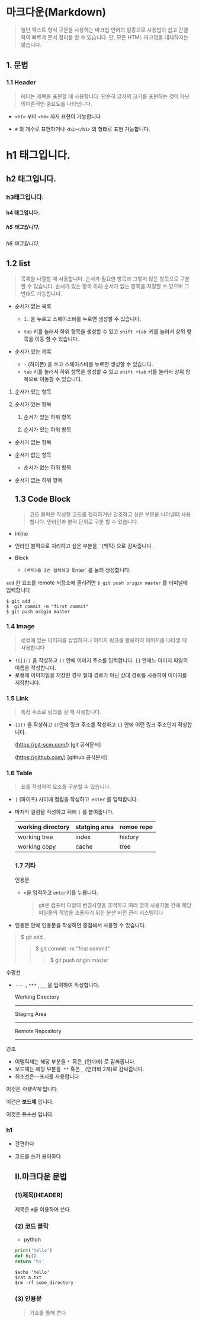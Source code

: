 # 마크다운(Markdown)

> 일반 텍스트 형식 구문을 사용하는 마크업 언어의 일종으로 사용법이 쉽고 간결하여 빠르게 문서 정리를 할 수 있습니다. 단, 모든 HTML 마크업을 대체하지는 않습니다.



 ## 1. 문법

### 1.1 Header

> 헤더는 제목을 표현할 때 사용합니다. 단순히 글자의 크기를 표현하는 것이 아닌 의미론적인 중요도를 나타냅니다.

- `<h1>`  부터 `<h6>`  까지 표현이 가능합니다

- `#` 의 개수로 표현하거나 `<h1></h1>` 의 형태로 표현 가능합니다. 



#  h1 태그입니다.

## h2 태그입니다.

### h3태그입니다.

#### h4 태그입니다.

##### h5 태그입니다.
###### h6 태그입니다.



## 1.2 list
> 목록을 나열할 때 사용합니다. 순서가 필요한 항목과 그렇지 않은 항목으로 구분할 수 있습니다. 순서가 있는 항목 아래 순서가 없는 항목을 지정할 수 있으며 그 반대도 가능합니다.

 - 순서가  없는 목록

   - `1.` 을 누르고 스페이스바를 누르면 생성할 수 있습니다. 

   - `tab` 키를 눌러서 하위 항목을 생성할 수 있고 `shift +tab `키를 눌러서 상위 항목을 이동 할 수 있습니다.
   
- 순서가 있는 목록 
  - `-` (하이픈) 을 쓰고 스페이스바를 누르면 생성할 수 있습니다. 
  - `tab` 키를 눌러서 하위 항목을 생성할 수 있고 `shift +tab` 키를 눌러서 상위 항목으로 이동할 수 있습니다. 



1. 순서가 있는 항목

2. 순서가 있는 항목

   1. 순서가 있는 하위 항목

   2. 순서가 있는 하위 항목 

       

      

- 순서가 없는 항목

- 순서가 없는 항목 
  
  - 순서가 없는 하위 항목
- 순서가 없는 하위 항목
  
  
  
  
  
  
  
  ## 1.3 Code Block
  
  > 코드 블럭은 작성한 코드를 정리하거난 강조하고 싶은 부분을 나타낼떄 사용합니다. 인라인과 블럭 단위로 구분 할 수 있습니다.

-  inline
  
  - 인라인 블럭으로 처리하고 싶은 부분을 ` (백틱) 으로 감싸줍니다.
- Block 
  
  - `(백틱)을 3번 입력하고 `Enter` 를 눌러 생성합니다.

`add` 한 요소를 remote 저장소에 올리려면 `$ git push origin master` 를 터미널에 입력합니다

```shell
$ git add .
$  git commit -m "first commit"
$ git push origin master
```



###  1.4 Image

> 로컬에 있는 이미지를 삽입하거나 이미지 링크를 활용하여 이미지를 나타낼 때 사용합니다

- `![[]()` 을 작성하고 `()` 안에 이미지 주소를 입력합니다. `[]` 안에느 이미지 파일의 이름을 작성합니다.
- 로컬에 이미파일을 저장한 경우 절대 경로가 아닌 상대 경로를 사용하여 이미지를 저장합니다. 





### 1.5 Link 

> 특정 주소로 링크를 걸 때 사용합니다. 

- `[]()` 을 작성하고 `()`안에 링크 주소를 작성하고 `[]` 안에 어떤 링크 주소인지 작성합니다.

  (https://git-scm.com/)  [git 공식문서]

  (https://github.com/)  [github 공식문서]	
### 1.6 Table

> 표를 작성하여 요소를 구분할 수 있습니다.    	      

- `|` (파이프) 사이에 컬럼을 작성하고` enter` 를 입력합니다.

- 마지막 컬럼을 작성하고 뒤에 `|` 를 붙여줍니다.

  | working directory | statging area | remoe repo |
  | ----------------- | ------------- | :--------- |
  | working tree      | index         | history    |
  | working copy      | cache         | tree       |

  

  ### 1.7  기타

  인용문 

  - `>`을 입력하고 `enter`키를 누릅니다.

    >git은 컴퓨터 파일의 변경사항을 추적하고 여러 명의 사용자들 간에 해당 파일들의 작업을 조율하기 위한 분산 버전 관리 시스템이다 

- 인용문 안에 인용문을 작성하면 중첩해서 사용할 수 있습니다.

> $ git add .
>
> > $ git commit -m "first commit"
> >
> > >$ git push origin master

 수평선

- `--- `, `***` ,` ___ `을 입력하여 작성합니다.

  Working Directory

  ---

  Staging Area

  ---

  Remote Repository

  ---





강조

- 이탤릭체는 해당 부분을 `* `혹은` _ `(언더바) 로 감싸줍니다. 
- 보드체는 해당 부분을` **` 혹은` __ `(언더바 2개)로 감싸줍니다.
-  취소선은` ~~ `표시를 사용합니다

이것은 *이텔릭체* 입니다.

이건은 **보드체** 입니다.

이것은 ~~취소선~~ 입니다.



 ###  h1



- 간편하다

- 코드를 쓰기 용이하다

  ## II.마크다운 문법

  ### (1)제목(HEADER)

  제목은 `#`을 이용하여 쓴다

  ### (2) 코드 블락 

  - python

   ``` python
  print('hello')
  def hi()
   return 'hi'
   ```

  ```shell
  $echo 'hello'
  $cat a.txt
  $rm -rf some_directory
  ```

  ### (3) 인용문

  > 기호를 통해 쓴다 
  >
  > 